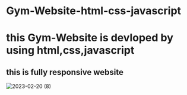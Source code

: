 # Gym-Website-html-css-javascript
<h1>this Gym-Website is devloped by using html,css,javascript</h1>
<h2>this is fully responsive website</h2>



![2023-02-20 (8)](https://user-images.githubusercontent.com/125183729/219976892-10ceb9f5-c559-442c-bf1e-7bd55f1a458e.png)
